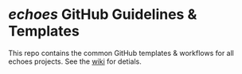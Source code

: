 # *echoes* GitHub Guidelines & Templates

This repo contains the common GitHub templates & workflows for all echoes projects. See the [wiki](../../wiki) for detials.
